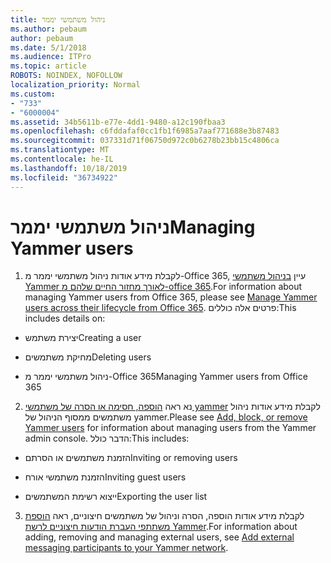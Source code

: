 ```yaml
---
title: ניהול משתמשי יממר
ms.author: pebaum
author: pebaum
ms.date: 5/1/2018
ms.audience: ITPro
ms.topic: article
ROBOTS: NOINDEX, NOFOLLOW
localization_priority: Normal
ms.custom:
- "733"
- "6000004"
ms.assetid: 34b5611b-e77e-4dd1-9480-a12c190fbaa3
ms.openlocfilehash: c6fddafaf0cc1fb1f6985a7aaf771688e3b87483
ms.sourcegitcommit: 037331d71f06750d972c0b6278b23bb15c4806ca
ms.translationtype: MT
ms.contentlocale: he-IL
ms.lasthandoff: 10/18/2019
ms.locfileid: "36734922"
---
```

# <a name="managing-yammer-users"></a><span data-ttu-id="bcacc-102">ניהול משתמשי יממר</span><span class="sxs-lookup"><span data-stu-id="bcacc-102">Managing Yammer users</span></span>

1. <span data-ttu-id="bcacc-103">לקבלת מידע אודות ניהול משתמשי יממר מ-Office 365, עיין [בניהול משתמשי Yammer לאורך מחזור החיים שלהם מ-office 365](https://docs.microsoft.com/yammer/manage-yammer-users/manage-users-across-their-lifecycle).</span><span class="sxs-lookup"><span data-stu-id="bcacc-103">For information about managing Yammer users from Office 365, please see [Manage Yammer users across their lifecycle from Office 365](https://docs.microsoft.com/yammer/manage-yammer-users/manage-users-across-their-lifecycle).</span></span> <span data-ttu-id="bcacc-104">פרטים אלה כוללים:</span><span class="sxs-lookup"><span data-stu-id="bcacc-104">This includes details on:</span></span>

  - <span data-ttu-id="bcacc-105">יצירת משתמש</span><span class="sxs-lookup"><span data-stu-id="bcacc-105">Creating a user</span></span>

  - <span data-ttu-id="bcacc-106">מחיקת משתמשים</span><span class="sxs-lookup"><span data-stu-id="bcacc-106">Deleting users</span></span>

  - <span data-ttu-id="bcacc-107">ניהול משתמשי יממר מ-Office 365</span><span class="sxs-lookup"><span data-stu-id="bcacc-107">Managing Yammer users from Office 365</span></span>

2. <span data-ttu-id="bcacc-108">נא ראה [הוספה, חסימה או הסרה של משתמשי yammer](http://alchemyportal.azurewebsites.net/Rule/ManageYammer%20users%20across%20their%20lifecycle%20from%20Office%20365) לקבלת מידע אודות ניהול משתמשים ממסוף הניהול של yammer.</span><span class="sxs-lookup"><span data-stu-id="bcacc-108">Please see [Add, block, or remove Yammer users](http://alchemyportal.azurewebsites.net/Rule/ManageYammer%20users%20across%20their%20lifecycle%20from%20Office%20365) for information about managing users from the Yammer admin console.</span></span> <span data-ttu-id="bcacc-109">הדבר כולל:</span><span class="sxs-lookup"><span data-stu-id="bcacc-109">This includes:</span></span>

  - <span data-ttu-id="bcacc-110">הזמנת משתמשים או הסרתם</span><span class="sxs-lookup"><span data-stu-id="bcacc-110">Inviting or removing users</span></span>

  - <span data-ttu-id="bcacc-111">הזמנת משתמשי אורח</span><span class="sxs-lookup"><span data-stu-id="bcacc-111">Inviting guest users</span></span>

  - <span data-ttu-id="bcacc-112">ייצוא רשימת המשתמשים</span><span class="sxs-lookup"><span data-stu-id="bcacc-112">Exporting the user list</span></span>

3. <span data-ttu-id="bcacc-113">לקבלת מידע אודות הוספה, הסרה וניהול של משתמשים חיצוניים, ראה [הוספת משתתפי העברת הודעות חיצוניים לרשת Yammer](https://docs.microsoft.com/yammer/work-with-external-users/add-external-participants).</span><span class="sxs-lookup"><span data-stu-id="bcacc-113">For information about adding, removing and managing external users, see [Add external messaging participants to your Yammer network](https://docs.microsoft.com/yammer/work-with-external-users/add-external-participants).</span></span>
